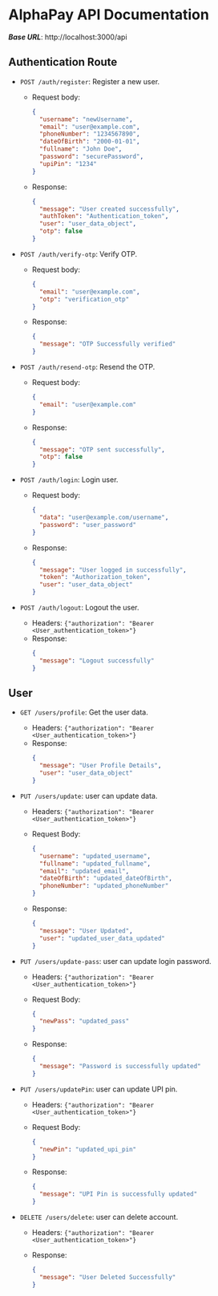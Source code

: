 # AlphaPay API Documentation

**_Base URL_**: http://localhost:3000/api

## Authentication Route

- `POST /auth/register`: Register a new user.

  - Request body:
    ```json
    {
      "username": "newUsername",
      "email": "user@example.com",
      "phoneNumber": "1234567890",
      "dateOfBirth": "2000-01-01",
      "fullname": "John Doe",
      "password": "securePassword",
      "upiPin": "1234"
    }
    ```
  - Response:
    ```json
    {
      "message": "User created successfully",
      "authToken": "Authentication_token",
      "user": "user_data_object",
      "otp": false
    }
    ```

- `POST /auth/verify-otp`: Verify OTP.

  - Request body:
    ```json
    {
      "email": "user@example.com",
      "otp": "verification_otp"
    }
    ```
  - Response:
    ```json
    {
      "message": "OTP Successfully verified"
    }
    ```

- `POST /auth/resend-otp`: Resend the OTP.

  - Request body:
    ```json
    {
      "email": "user@example.com"
    }
    ```
  - Response:
    ```json
    {
      "message": "OTP sent successfully",
      "otp": false
    }
    ```

- `POST /auth/login`: Login user.

  - Request body:
    ```json
    {
      "data": "user@example.com/username",
      "password": "user_password"
    }
    ```
  - Response:
    ```json
    {
      "message": "User logged in successfully",
      "token": "Authorization_token",
      "user": "user_data_object"
    }
    ```

- `POST /auth/logout`: Logout the user.

  - Headers:
    `{"authorization": "Bearer <User_authentication_token>"}`
  - Response:
    ```json
    {
      "message": "Logout successfully"
    }
    ```

## User

- `GET /users/profile`: Get the user data.

  - Headers:
    `{"authorization": "Bearer <User_authentication_token>"}`
  - Response:
    ```json
    {
      "message": "User Profile Details",
      "user": "user_data_object"
    }
    ```

- `PUT /users/update`: user can update data.

  - Headers:
    `{"authorization": "Bearer <User_authentication_token>"}`
  - Request Body:

    ```json
    {
      "username": "updated_username",
      "fullname": "updated_fullname",
      "email": "updated_email",
      "dateOfBirth": "updated_dateOfBirth",
      "phoneNumber": "updated_phoneNumber"
    }
    ```

  - Response:
    ```json
    {
      "message": "User Updated",
      "user": "updated_user_data_updated"
    }
    ```

- `PUT /users/update-pass`: user can update login password.

  - Headers:
    `{"authorization": "Bearer <User_authentication_token>"}`
  - Request Body:

    ```json
    {
      "newPass": "updated_pass"
    }
    ```

  - Response:
    ```json
    {
      "message": "Password is successfully updated"
    }
    ```

- `PUT /users/updatePin`: user can update UPI pin.

  - Headers:
    `{"authorization": "Bearer <User_authentication_token>"}`
  - Request Body:

    ```json
    {
      "newPin": "updated_upi_pin"
    }
    ```

  - Response:
    ```json
    {
      "message": "UPI Pin is successfully updated"
    }
    ```

- `DELETE /users/delete`: user can delete account.

  - Headers:
    `{"authorization": "Bearer <User_authentication_token>"}`

  - Response:
    ```json
    {
      "message": "User Deleted Successfully"
    }
    ```
